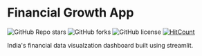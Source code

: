 # Financial Growth App

![GitHub Repo stars](https://img.shields.io/github/stars/Soumyadipta2020/financial_growth_app?style=social)
![GitHub forks](https://img.shields.io/github/forks/Soumyadipta2020/financial_growth_app?style=social)
![GitHub license](https://img.shields.io/github/license/Soumyadipta2020/financial_growth_app)
[![HitCount](https://hits.dwyl.com/Soumyadipta2020/financial_growth_app.svg?style=flat-square)](http://hits.dwyl.com/Soumyadipta2020/financial_growth_app)

India's financial data visualzation dashboard built using streamlit. 
